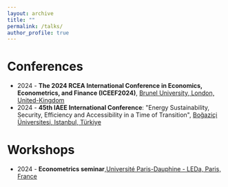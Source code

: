 ```yaml
---
layout: archive
title: ""
permalink: /talks/
author_profile: true
---
```


Conferences
======
 * 2024 -  **The 2024 RCEA International Conference in Economics, Econometrics, and Finance (ICEEF2024)**, [Brunel University, London, United-Kingdom](https://www.rcea.world/events/forthcoming-events/the-2024-rcea-international-conference)
 * 2024 -  **45th IAEE International Conference**: "Energy Sustainability, Security, Efficiency and Accessibility in a Time of Transition", [Boğaziçi Üniversitesi, Istanbul, Türkiye](https://www.iaee2024.org.tr/)

    
Workshops
======
* 2024 -  **Econometrics seminar**,[Université Paris-Dauphine - LEDa, Paris, France](https://leda.dauphine.fr/fr/seminaire-externe/seminaires-thematiques.html)


